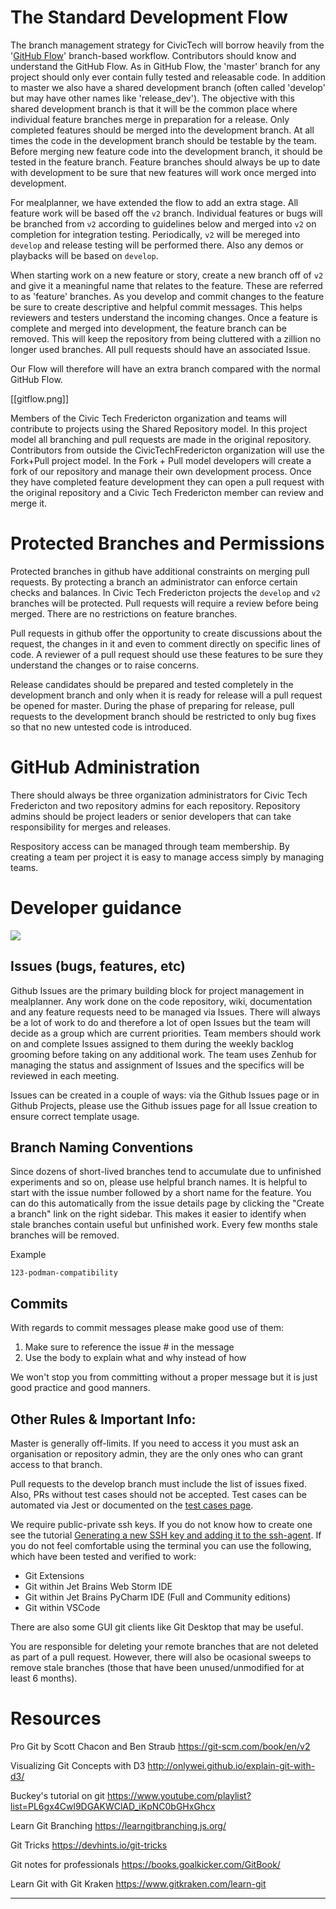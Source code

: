 # The Standard Development Flow

The branch management strategy for CivicTech will borrow heavily from the '[GitHub Flow](https://guides.github.com/introduction/flow/)' branch-based workflow.  Contributors should know and understand the GitHub Flow. As in GitHub Flow, the 'master' branch for any project should only ever contain fully tested and releasable code. In addition to master we also have a shared development branch (often called 'develop' but may have other names like 'release_dev'). The objective with this shared development branch is that it will be the common place where individual feature branches merge in preparation for a release. Only completed features should be merged into the development branch. At all times the code in the development branch should be testable by the team. Before merging new feature code into the development branch, it should be tested in the feature branch. Feature branches should always be up to date with development to be sure that new features will work once merged into development.

For mealplanner, we have extended the flow to add an extra stage. All feature work will be based off the `v2` branch. Individual features or bugs will be branched from `v2` according to guidelines below and merged into `v2` on completion for integration testing. Periodically, `v2` will be mereged into `develop` and release testing will be performed there. Also any demos or playbacks will be based on `develop`.

When starting work on a new feature or story, create a new branch off of `v2` and give it a meaningful name that relates to the feature. These are referred to as 'feature' branches. As you develop and commit changes to the feature be sure to create descriptive and helpful commit messages. This helps reviewers and testers understand the incoming changes. Once a feature is complete and merged into development, the feature branch can be removed. This will keep the repository from being cluttered with a zillion no longer used branches. All pull requests should have an associated Issue.

Our Flow will therefore will have an extra branch compared with the normal GitHub Flow.

[[gitflow.png]]

Members of the Civic Tech Fredericton organization and teams will contribute to projects using the Shared Repository model. In this project model all branching and pull requests are made in the original repository.  Contributors from outside the CivicTechFredericton organization will use the Fork+Pull project model. In the Fork + Pull model developers will create a fork of our repository and manage their own development process. Once they have completed feature development they can open a pull request with the original repository and a Civic Tech Fredericton member can review and merge it.

# Protected Branches and Permissions

Protected branches in github have additional constraints on merging pull requests. By protecting a branch an administrator can enforce certain checks and balances. In Civic Tech Fredericton projects the `develop` and `v2` branches will be protected. Pull requests will require a review before being merged.  There are no restrictions on feature branches.

Pull requests in github offer the opportunity to create discussions about the request, the changes in it and even to comment directly on specific lines of code. A reviewer of a pull request should use these features to be sure they understand the changes or to raise concerns. 

Release candidates should be prepared and tested completely in the development branch and only when it is ready for release will a pull request be opened for master.  During the phase of preparing for release, pull requests to the development branch should be restricted to only bug fixes so that no new untested code is introduced.

# GitHub Administration

There should always be three organization administrators for Civic Tech Fredericton and two repository admins for each repository. Repository admins should be project leaders or senior developers that can take responsibility for merges and releases.

Respository access can be managed through team membership.  By creating a team per project it is easy to manage access simply by managing teams. 

# Developer guidance

![](https://imgs.xkcd.com/comics/git_2x.png)

## Issues (bugs, features, etc)

Github Issues are the primary building block for project management in mealplanner. Any work done on the code repository, wiki, documentation and any feature requests need to be managed via Issues. There will always be a lot of work to do and therefore a lot of open Issues but the team will decide as a group which are current priorities. Team members should work on and complete Issues assigned to them during the weekly backlog grooming before taking on any additional work. The team uses Zenhub for managing the status and assignment of Issues and the specifics will be reviewed in each meeting.

Issues can be created in a couple of ways: via the Github Issues page or in Github Projects, please use the Github issues page for all Issue creation to ensure correct template usage.

## Branch Naming Conventions

Since dozens of short-lived branches tend to accumulate due to unfinished experiments and so on, please use helpful branch names. It is helpful to start with the issue number followed by a short name for the feature. You can do this automatically from the issue details page by clicking the "Create a branch" link on the right sidebar. This makes it easier to identify when stale branches contain useful but unfinished work.  Every few months stale branches will be removed.

Example

`123-podman-compatibility`

## Commits

With regards to commit messages please make good use of them:
 
1. Make sure to reference the issue # in the message
1. Use the body to explain what and why instead of how

We won't stop you from committing without a proper message but it is just good practice and good manners.

## Other Rules & Important Info:

Master is generally off-limits. If you need to access it you must ask an organisation or repository admin, they are the only ones who can grant access to that branch.

Pull requests to the develop branch must include the list of issues fixed. Also, PRs without test cases should not be accepted. Test cases can be automated via Jest or documented on the [test cases page](Test-cases-v2).

We require public-private ssh keys. If you do not know how to create one see the tutorial [Generating a new SSH key and adding it to the ssh-agent](https://docs.github.com/en/authentication/connecting-to-github-with-ssh/generating-a-new-ssh-key-and-adding-it-to-the-ssh-agent). 
If you do not feel comfortable using the terminal you can use the following, which have been tested and verified to work:
* Git Extensions
* Git within Jet Brains Web Storm IDE
* Git within Jet Brains PyCharm IDE (Full and Community editions)
* Git within VSCode

There are also some GUI git clients like Git Desktop that may be useful.      

You are responsible for deleting your remote branches that are not deleted as part of a pull request. However, there will also be ocasional sweeps to remove stale branches (those that have been unused/unmodified for at least 6 months).

# Resources


Pro Git by Scott Chacon and Ben Straub 
https://git-scm.com/book/en/v2 


Visualizing Git Concepts with D3
http://onlywei.github.io/explain-git-with-d3/ 


Buckey's tutorial on git
https://www.youtube.com/playlist?list=PL6gx4Cwl9DGAKWClAD_iKpNC0bGHxGhcx 

Learn Git Branching
https://learngitbranching.js.org/ 

Git Tricks
https://devhints.io/git-tricks 

Git notes for professionals
https://books.goalkicker.com/GitBook/ 

Learn Git with Git Kraken
https://www.gitkraken.com/learn-git 

***

